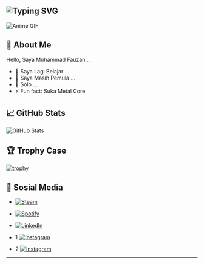 ## ![Typing SVG](https://readme-typing-svg.herokuapp.com?color=%2336BCF7&lines=HALOOO+SELAMAT+DATANG;DI+Profil+GITHUB+Saya;Anime+Lover+%F0%9F%8C%9F;Selalu+Mempelajari+Hal+Baru)

![Anime GIF](https://media.giphy.com/media/X8xTHb8JVXwRi/giphy.gif?cid=ecf05e47v3y56fj1vvn9o0oj1dkhpflvodb8be8p0w4gc2yq&ep=v1_gifs_search&rid=giphy.gif&ct=g)

## 🌟 About Me

Hello, Saya Muhammad Fauzan...

- 🔭 Saya Lagi Belajar ...
- 🌱 Saya Masih Pemula ...
- 👯 Solo ...
- ⚡ Fun fact: Suka Metal Core

## 📈 GitHub Stats

![GitHub Stats](https://github-readme-stats.vercel.app/api?username=mhmmdffzz&show_icons=true&theme=radical)

## 🏆 Trophy Case

[![trophy](https://github-profile-trophy.vercel.app/?username=mhmmdffzz&theme=onedark)](https://github.com/ryo-ma/github-profile-trophy)

## 🐍 Sosial Media
- [![Steam](https://img.shields.io/badge/-Steam-000000?style=flat&logo=Steam&logoColor=white)](https://steamcommunity.com/id/mfauzan072/)

- [![Spotify](https://img.shields.io/badge/-Spotify-1DB954?style=flat&logo=Spotify&logoColor=white)](open.spotify.com/user/30nuqny6sqak9ghl7egqu9o47?si=0d448c78585645af)
 
- [![LinkedIn](https://img.shields.io/badge/-LinkedIn-blue?style=flat&logo=Linkedin&logoColor=white)](https://www.linkedin.com/in/muhammadfauzan05/)

- 1
[![Instagram](https://img.shields.io/badge/-Instagram-E4405F?style=flat&logo=Instagram&logoColor=white)](https://www.instagram.com/mhmmdffzz/)
- 2
[![Instagram](https://img.shields.io/badge/-Instagram-E4405F?style=flat&logo=Instagram&logoColor=white)](https://www.instagram.com/naannyyaa/)



---
